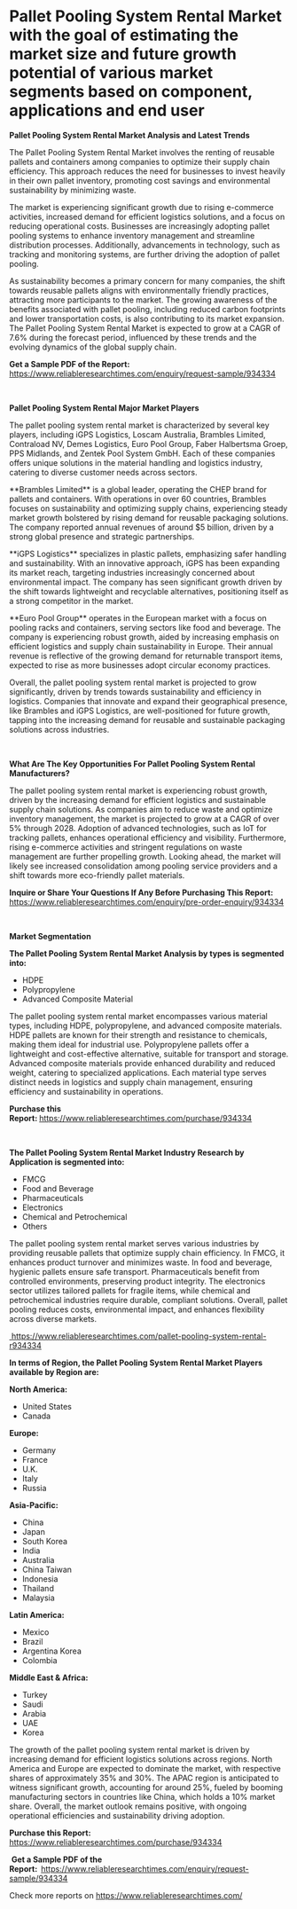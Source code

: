 <p><h1>Pallet Pooling System Rental Market with the goal of estimating the market size and future growth potential of various market segments based on component, applications and end user</h1></p><p><strong>Pallet Pooling System Rental Market Analysis and Latest Trends</strong></p>
<p><p>The Pallet Pooling System Rental Market involves the renting of reusable pallets and containers among companies to optimize their supply chain efficiency. This approach reduces the need for businesses to invest heavily in their own pallet inventory, promoting cost savings and environmental sustainability by minimizing waste.</p><p>The market is experiencing significant growth due to rising e-commerce activities, increased demand for efficient logistics solutions, and a focus on reducing operational costs. Businesses are increasingly adopting pallet pooling systems to enhance inventory management and streamline distribution processes. Additionally, advancements in technology, such as tracking and monitoring systems, are further driving the adoption of pallet pooling.</p><p>As sustainability becomes a primary concern for many companies, the shift towards reusable pallets aligns with environmentally friendly practices, attracting more participants to the market. The growing awareness of the benefits associated with pallet pooling, including reduced carbon footprints and lower transportation costs, is also contributing to its market expansion. The Pallet Pooling System Rental Market is expected to grow at a CAGR of 7.6% during the forecast period, influenced by these trends and the evolving dynamics of the global supply chain.</p></p>
<p><strong>Get a Sample PDF of the Report:&nbsp;</strong> <a href="https://www.reliableresearchtimes.com/enquiry/request-sample/934334?utm_campaign=3101&utm_medium=2&utm_source=Github&utm_content=ia&utm_term=07032025&utm_id=pallet-pooling-system-rental">https://www.reliableresearchtimes.com/enquiry/request-sample/934334</a></p>
<p>&nbsp;</p>
<p><strong>Pallet Pooling System Rental Major Market Players</strong></p>
<p><p>The pallet pooling system rental market is characterized by several key players, including iGPS Logistics, Loscam Australia, Brambles Limited, Contraload NV, Demes Logistics, Euro Pool Group, Faber Halbertsma Groep, PPS Midlands, and Zentek Pool System GmbH. Each of these companies offers unique solutions in the material handling and logistics industry, catering to diverse customer needs across sectors.</p><p>**Brambles Limited** is a global leader, operating the CHEP brand for pallets and containers. With operations in over 60 countries, Brambles focuses on sustainability and optimizing supply chains, experiencing steady market growth bolstered by rising demand for reusable packaging solutions. The company reported annual revenues of around $5 billion, driven by a strong global presence and strategic partnerships.</p><p>**iGPS Logistics** specializes in plastic pallets, emphasizing safer handling and sustainability. With an innovative approach, iGPS has been expanding its market reach, targeting industries increasingly concerned about environmental impact. The company has seen significant growth driven by the shift towards lightweight and recyclable alternatives, positioning itself as a strong competitor in the market.</p><p>**Euro Pool Group** operates in the European market with a focus on pooling racks and containers, serving sectors like food and beverage. The company is experiencing robust growth, aided by increasing emphasis on efficient logistics and supply chain sustainability in Europe. Their annual revenue is reflective of the growing demand for returnable transport items, expected to rise as more businesses adopt circular economy practices.</p><p>Overall, the pallet pooling system rental market is projected to grow significantly, driven by trends towards sustainability and efficiency in logistics. Companies that innovate and expand their geographical presence, like Brambles and iGPS Logistics, are well-positioned for future growth, tapping into the increasing demand for reusable and sustainable packaging solutions across industries.</p></p>
<p>&nbsp;</p>
<p><strong>What Are The Key Opportunities For Pallet Pooling System Rental Manufacturers?</strong></p>
<p><p>The pallet pooling system rental market is experiencing robust growth, driven by the increasing demand for efficient logistics and sustainable supply chain solutions. As companies aim to reduce waste and optimize inventory management, the market is projected to grow at a CAGR of over 5% through 2028. Adoption of advanced technologies, such as IoT for tracking pallets, enhances operational efficiency and visibility. Furthermore, rising e-commerce activities and stringent regulations on waste management are further propelling growth. Looking ahead, the market will likely see increased consolidation among pooling service providers and a shift towards more eco-friendly pallet materials.</p></p>
<p><strong>Inquire or Share Your Questions If Any Before Purchasing This Report:</strong> <a href="https://www.reliableresearchtimes.com/enquiry/pre-order-enquiry/934334?utm_campaign=3101&utm_medium=2&utm_source=Github&utm_content=ia&utm_term=07032025&utm_id=pallet-pooling-system-rental">https://www.reliableresearchtimes.com/enquiry/pre-order-enquiry/934334</a></p>
<p>&nbsp;</p>
<p><strong>Market Segmentation</strong></p>
<p><strong>The Pallet Pooling System Rental Market Analysis by types is segmented into:</strong></p>
<p><ul><li>HDPE</li><li>Polypropylene</li><li>Advanced Composite Material</li></ul></p>
<p><p>The pallet pooling system rental market encompasses various material types, including HDPE, polypropylene, and advanced composite materials. HDPE pallets are known for their strength and resistance to chemicals, making them ideal for industrial use. Polypropylene pallets offer a lightweight and cost-effective alternative, suitable for transport and storage. Advanced composite materials provide enhanced durability and reduced weight, catering to specialized applications. Each material type serves distinct needs in logistics and supply chain management, ensuring efficiency and sustainability in operations.</p></p>
<p><strong>Purchase this Report:&nbsp;</strong><a href="https://www.reliableresearchtimes.com/purchase/934334?utm_campaign=3101&utm_medium=2&utm_source=Github&utm_content=ia&utm_term=07032025&utm_id=pallet-pooling-system-rental">https://www.reliableresearchtimes.com/purchase/934334</a></p>
<p>&nbsp;</p>
<p><strong>The Pallet Pooling System Rental Market Industry Research by Application is segmented into:</strong></p>
<p><ul><li>FMCG</li><li>Food and Beverage</li><li>Pharmaceuticals</li><li>Electronics</li><li>Chemical and Petrochemical</li><li>Others</li></ul></p>
<p><p>The pallet pooling system rental market serves various industries by providing reusable pallets that optimize supply chain efficiency. In FMCG, it enhances product turnover and minimizes waste. In food and beverage, hygienic pallets ensure safe transport. Pharmaceuticals benefit from controlled environments, preserving product integrity. The electronics sector utilizes tailored pallets for fragile items, while chemical and petrochemical industries require durable, compliant solutions. Overall, pallet pooling reduces costs, environmental impact, and enhances flexibility across diverse markets.</p></p>
<p><a href="https://www.reliableresearchtimes.com/pallet-pooling-system-rental-r934334?utm_campaign=3101&utm_medium=2&utm_source=Github&utm_content=ia&utm_term=07032025&utm_id=pallet-pooling-system-rental">&nbsp;https://www.reliableresearchtimes.com/pallet-pooling-system-rental-r934334</a></p>
<p><strong>In terms of Region, the Pallet Pooling System Rental Market Players available by Region are:</strong></p>
<p>
    <p> <strong> North America: </strong>
        <ul>
            <li>United States</li>
            <li>Canada</li>
        </ul>
        </p> 
    <p> <strong> Europe: </strong>
        <ul>
            <li>Germany</li>
            <li>France</li>
            <li>U.K.</li>
            <li>Italy</li>
            <li>Russia</li>
        </ul>
        </p> 
    <p> <strong> Asia-Pacific: </strong>
        <ul>
            <li>China</li>
            <li>Japan</li>
            <li>South Korea</li>
            <li>India</li>
            <li>Australia</li>
            <li>China Taiwan</li>
            <li>Indonesia</li>
            <li>Thailand</li>
            <li>Malaysia</li>
        </ul>
        </p> 
    <p> <strong> Latin America: </strong>
        <ul>
            <li>Mexico</li>
            <li>Brazil</li>
            <li>Argentina Korea</li>
            <li>Colombia</li>
        </ul>
        </p> 
    <p> <strong> Middle East & Africa: </strong>
        <ul>
            <li>Turkey</li>
            <li>Saudi</li>
            <li>Arabia</li>
            <li>UAE</li>
            <li>Korea</li>
        </ul>
    </p>
    </p>
<p><p>The growth of the pallet pooling system rental market is driven by increasing demand for efficient logistics solutions across regions. North America and Europe are expected to dominate the market, with respective shares of approximately 35% and 30%. The APAC region is anticipated to witness significant growth, accounting for around 25%, fueled by booming manufacturing sectors in countries like China, which holds a 10% market share. Overall, the market outlook remains positive, with ongoing operational efficiencies and sustainability driving adoption.</p></p>
<p><strong>Purchase this Report: </strong><a href="https://www.reliableresearchtimes.com/purchase/934334?utm_campaign=3101&utm_medium=2&utm_source=Github&utm_content=ia&utm_term=07032025&utm_id=pallet-pooling-system-rental">https://www.reliableresearchtimes.com/purchase/934334</a></p>
<p>&nbsp;<strong>Get a Sample PDF of the Report:&nbsp;&nbsp;</strong><a href="https://www.reliableresearchtimes.com/enquiry/request-sample/934334?utm_campaign=3101&utm_medium=2&utm_source=Github&utm_content=ia&utm_term=07032025&utm_id=pallet-pooling-system-rental">https://www.reliableresearchtimes.com/enquiry/request-sample/934334</a></p>
<p><strong></strong></p>
<p>Check more reports on <a href="https://www.reliableresearchtimes.com/?utm_campaign=3101&utm_medium=2&utm_source=Github&utm_content=ia&utm_term=07032025&utm_id=pallet-pooling-system-rental">https://www.reliableresearchtimes.com/</a></p>